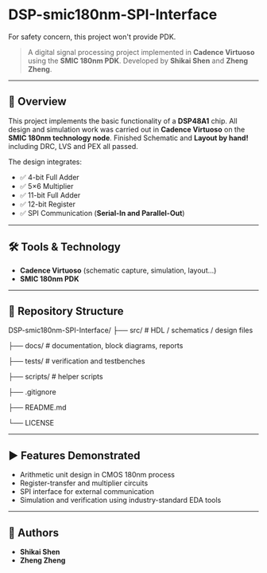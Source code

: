 # DSP-smic180nm-SPI-Interface

For safety concern, this project won't provide PDK.

> A digital signal processing project implemented in **Cadence Virtuoso** using the **SMIC 180nm PDK**.
> Developed by **Shikai Shen** and **Zheng Zheng**.

---

## 📖 Overview
This project implements the basic functionality of a **DSP48A1** chip. 
All design and simulation work was carried out in **Cadence Virtuoso** on the **SMIC 180nm technology node**.
Finished Schematic and **Layout by hand!** including DRC, LVS and PEX all passed.

The design integrates:
- ✅ 4-bit Full Adder  
- ✅ 5×6 Multiplier  
- ✅ 11-bit Full Adder  
- ✅ 12-bit Register  
- ✅ SPI Communication (**Serial-In and Parallel-Out**)  

---

## 🛠️ Tools & Technology
- **Cadence Virtuoso** (schematic capture, simulation, layout...)  
- **SMIC 180nm PDK**

---

## 📂 Repository Structure
DSP-smic180nm-SPI-Interface/
├── src/ # HDL / schematics / design files

├── docs/ # documentation, block diagrams, reports

├── tests/ # verification and testbenches

├── scripts/ # helper scripts

├── .gitignore

├── README.md

└── LICENSE

---

## ▶️ Features Demonstrated
- Arithmetic unit design in CMOS 180nm process  
- Register-transfer and multiplier circuits  
- SPI interface for external communication  
- Simulation and verification using industry-standard EDA tools  

---

## 👥 Authors
- **Shikai Shen**  
- **Zheng Zheng**

